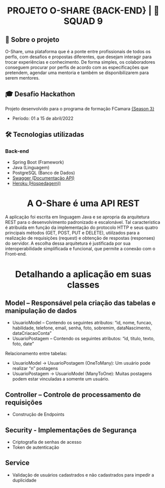<h1 align = "center"> PROJETO O-SHARE {BACK-END} | 🍊 SQUAD 9</h1>

## :page_facing_up: Sobre o projeto
O-Share, uma plataforma que é a ponte entre profissionais de todos os perfis, com desafios e propostas diferentes, que desejam interagir para trocar experiências e conhecimento.
De forma simples, os colaboradores conseguem procurar por perfis de acordo com as especificações que pretendem, agendar uma mentoria e também se disponibilizarem para serem mentores.

## :mortar_board: Desafio Hackathon
Projeto desenvolvido para o programa de formação FCamara [{Season 3}](https://digital.fcamara.com.br/programadeformacao) 
- Período: 01 a 15 de abril/2022

## :hammer_and_wrench: Tecnologias utilizadas
### Back-end
- Spring Boot (Framework)
- Java (Linguagem)
- PostgreSQL (Banco de Dados)
- [Swagger (Documentação API)](https://technicalshare-api.herokuapp.com/swagger-ui/)
- [Heroku (Hospedagem))](https://dashboard.heroku.com/apps/technicalshare-api)

<h1 align = "center"> A O-Share é uma API REST</h1>
A aplicação foi escrita em linguagem Java e se apropria da arquitetura REST para o desenvolvimento padronizado e escalonável. Tal característica é atribuida em função da implementação do protocolo HTTP e seus quatro principais métodos (GET, POST, PUT e DELETE), utiilzados para a realização de requisições (request) e obtenção de respostas (responses) do servidor. A escolha dessa arquitetura é justificada por sua interoperabilidade simplificada e funcional, que permite a conexão com o Front-end. 

# <h1 align = "center"> Detalhando a aplicação em suas classes</h1>
## Model – Responsável pela criação das tabelas e manipulação de dados 
-	UsuarioModel – Contendo os seguintes atributos: “id, nome, funcao, habilidade, telefone, email, senha, foto, sobremim, dataNascimento, dataCriacaoConta”
-	UsuarioPostagem – Contendo os seguintes atributos: “id, titulo,  texto, foto, date”

Relacionamento entre tabelas:
- UsuarioModel  → UsuarioPostagem (OneToMany): Um usuário pode realizar “n” postagens
-	UsuarioPostagem → UsuarioModel (ManyToOne): Muitas postagens podem estar vinculadas a somente um usuário. 

## Controller – Controle de processamento de requisições 
-	Construção de Endpoints 

## Security - Implementações de Segurança
-	Criptografia de senhas de acesso
-	Token de autenticação

## Service
-	Validação de usuários cadastrados e não cadastrados para impedir a duplicidade
